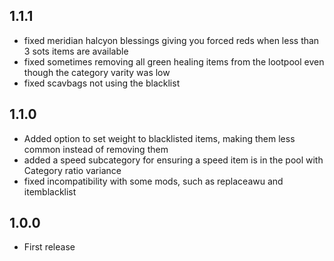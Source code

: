 ## 1.1.1
- fixed meridian halcyon blessings giving you forced reds when less than 3 sots items are available
- fixed sometimes removing all green healing items from the lootpool even though the category varity was low
- fixed scavbags not using the blacklist

## 1.1.0
- Added option to set weight to blacklisted items, making them less common instead of removing them
- added a speed subcategory for ensuring a speed item is in the pool with Category ratio variance
- fixed incompatibility with some mods, such as replaceawu and itemblacklist

## 1.0.0
- First release